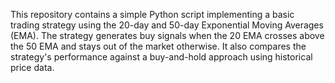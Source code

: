 This repository contains a simple Python script implementing a basic trading strategy using the 20-day and 50-day Exponential Moving Averages (EMA). The strategy generates buy signals when the 20 EMA crosses above the 50 EMA and stays out of the market otherwise. It also compares the strategy's performance against a buy-and-hold approach using historical price data.
